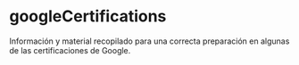 # googleCertifications
Información y material recopilado para una correcta preparación en algunas de las certificaciones de Google.
